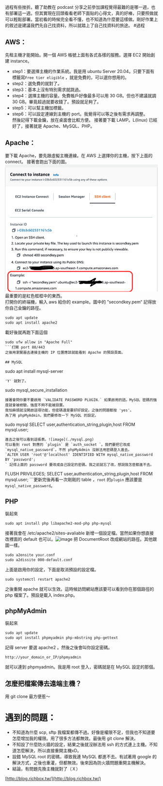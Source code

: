 過程有些挫折。聽了助教在 podcast 分享之前參加課程覺得最難的是哪一週，也有部署這一週。但其實現在回頭看看老師下面貼的心得文，真的好棒，只要照做就可以輕鬆部署。當初看的時候完全看不懂，也不知道為什麼要這樣做。剛好作業上的敘述是建議我們先自己找資料，所以就踏上了自己找資料的旅途。
#過程
## AWS：
先租主機才能開始。開一個 AWS 帳號上面有各式各樣的服務。選擇 EC2 開始創建 instance。

* step1：要選擇主機的作業系統。我是用 ubuntu Server 20.04。只要下面有標籤寫`Free tier eligible` ，就是免費的，可以選你想用的。
* step2：選免費的就對了。
* step3：基本上沒有特別需求就跳過。
* step4：選擇主機的容量。免費帳戶好像最多可以用 30 GB。但也不建議就調 30 GB。畢竟超過就要收錢了。預設就足夠了。
* step5：可以幫主機加標籤。
* step6：可以設定連線到主機的 port。我覺得可以等之後有需求再調整。  
然後記得下載金鑰，放在桌面會比較方便。
接著要下載 LAMP。L(linux) 已經好了，接著就是 Apache、MySQL、PHP。

## Apache：
要下載 Apache，要先跟虛擬主機連線。在 AWS 上選擇你的主機，按下上面的 connect。 接著會跑出下面的圖。![image](./aws-ssl.png)最重要的是紅色框框中的東西。  
打開你的終端機，輸入 aws 給你的 example。圖中的 	”secondkey.pem“ 記得放你自己金鑰的路徑。
```
sudo apt update
sudo apt install apache2
```
載好後就再跑下面這個
```
sudo ufw allow in "Apache Full"
```打開 port 80/443
之後用瀏覽器去連接主機的 IP 位置應該就能看到 Apache 的預設頁面。

## MySQL
```
sudo apt install mysql-server
```
'Y' 就對了。  
```
sudo mysql_secure_installation
```
接著會問你要不要啟用 `VALIDATE PASSWORD PLUGIN.` 如果啟用的話，MySQL 密碼的強度就會被檢驗，強度不夠不能被設置。
我怕麻煩就沒開啟這項功能，但密碼還是要好好設定。之後的問題都按 'yes'。
為了用 phpMyAdmin，我們要修改一下 MySQL 的設定。
```
sudo mysql
SELECT user,authentication_string,plugin,host FROM mysql.user;
```  
進去之後可以看到這張表。![image](./mysql.png)
可以看到 root 對應的 `plugin` 是 `auth_socket `。我們要把它改成 `mysql_native_password`。不然 phpMyAdmin 沒辦法用密碼登入進去。  
`ALTER USER 'root'@'localhost' IDENTIFIED WITH mysql_native_password BY 'password';
` 記得上面的 password 要改成自己設定的密碼。我之前就忘了改，想說我怎麼都進不去。  
```
FLUSH PRIVILEGES;
SELECT user,authentication_string,plugin,host FROM mysql.user;
```更新完後再看一次剛剛的 table ，`root`  的`plugin` 應該要是 `mysql_native_password`。

## PHP
裝起來
```
sudo apt install php libapache2-mod-php php-mysql
```  
接著我會在 /etc/apache2/sites-avaliable 新增一個設定檔。當然如果你想直接改裡面的 default 也可以。![image](php.png)
把 DocumentRoot 改成網站的路徑。其他跟圖一樣。
```
sudo a2ensite your.conf
sudo a2dissite 000-default.conf
```
上面是啟用你的設定，下面是取消預設的設定檔。
```
sudo systemctl restart apache2
```
之後重開 apache 就可以生效。這時候訪問網站應該要可以看到你在那個路徑的 php 檔案了。預設是載入 index.php。
## phpMyAdmin
裝起來
```
sudo apt update
sudo apt install phpmyadmin php-mbstring php-gettext
```
記得 server 要選 apache2 。然後之後會叫你設定密碼。
```
http://your_domain_or_IP/phpmyadmin
```
就可以連到 phpmyadmin。我是用 root 登入，密碼就是在 MySQL 設定的那個。
## 怎麼把檔案傳去遠端主機？
用 git clone 最方便惹～
# 遇到的問題：
* 不知道為什麼 scp, sftp 我檔案都傳不過。好像是權限不足，但我也不知道要怎麼增加我的權限。用了很多方法都無效。最後用 git clone 解決。
* 不知設了什麼防火牆的設定，結果之後就沒辦法用 ssh 的方式連上主機。不知道怎麼解決，所以直接重開主機xD。
* 設錯 MySQL root 的密碼，導致我連 MySQL 都進不去。有試著用 google 的解決方式，之後也重灌，但都無效。後來因為防火牆問題重開主機解決。
* 結論，有問題先換主機就對了（Ｘ）

[http://blog.richbox.tw/](http://blog.richbox.tw/)


